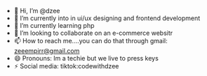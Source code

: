 - 👋 Hi, I’m @dzee
- 👀 I’m currently into in ui/ux designing and frontend development
- 🌱 I’m currently learning php
- 💞️ I’m looking to collaborate on an e-commerce websitr
- 📫 How to reach me....you can do that through gmail: zeeempirr@gmail.com
- 😄 Pronouns: Im a techie but we live to press keys
- ⚡ Social media: tiktok:codewithdzee

<!---
dzeetech-software/dzeetech-software is a ✨ special ✨ repository because its `README.md` (this file) appears on your GitHub profile.
You can click the Preview link to take a look at your changes.
--->
